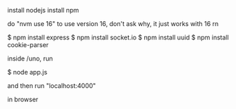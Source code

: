 install nodejs
install npm

do "nvm use 16" to use version 16, don't ask why, it just works with 16 rn

$ npm install express
$ npm install socket.io
$ npm install uuid
$ npm install cookie-parser

inside /uno, run

$ node app.js

and then run 
"localhost:4000"

in browser
